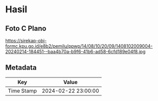 # Hasil

## Foto C Plano

https://sirekap-obj-formc.kpu.go.id/e8b2/pemilu/ppwp/14/08/10/20/09/1408102009004-20240214-184451--baa4b70a-b9f6-41b6-ad58-6cfd189e04f8.jpg


## Metadata

| Key        | Value               |
| ---------- | ------------------- |
| Time Stamp | 2024-02-22 23:00:00 |



